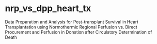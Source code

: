 # nrp_vs_dpp_heart_tx
Data Preparation and Analysis for Post-transplant Survival in Heart Transplantation using Normothermic Regional Perfusion vs. Direct Procurement and Perfusion in Donation after Circulatory Determination of Death
